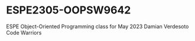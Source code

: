 # ESPE2305-OOPSW9642
ESPE Object-Oriented Programming class for May 2023
Damian Verdesoto Code Warriors